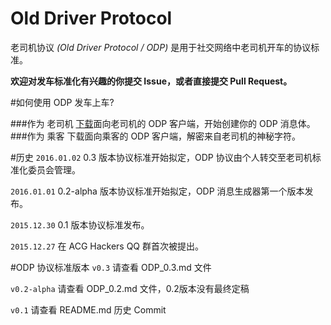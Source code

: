 # Old Driver Protocol
老司机协议 *(Old Driver Protocol / ODP)* 是用于社交网络中老司机开车的协议标准。

**欢迎对发车标准化有兴趣的你提交 Issue，或者直接提交 Pull Request。**

#如何使用 ODP 发车上车?

###作为 老司机
[下载](https://github.com/O-D-C-S/Soap)面向老司机的 ODP 客户端，开始创建你的 ODP 消息体。
###作为 乘客
下载面向乘客的 ODP 客户端，解密来自老司机的神秘字符。

#历史
`2016.01.02` 0.3 版本协议标准开始拟定，ODP 协议由个人转交至老司机标准化委员会管理。

`2016.01.01` 0.2-alpha 版本协议标准开始拟定，ODP 消息生成器第一个版本发布。

`2015.12.30` 0.1 版本协议标准发布。

`2015.12.27` 在 ACG Hackers QQ 群首次被提出。

#ODP 协议标准版本
`v0.3` 请查看 ODP_0.3.md 文件

`v0.2-alpha` 请查看 ODP_0.2.md 文件，0.2版本没有最终定稿

`v0.1` 请查看 README.md 历史 Commit
